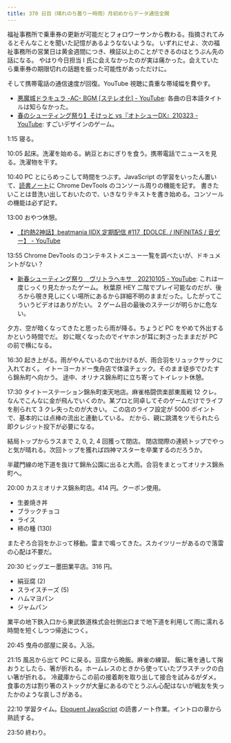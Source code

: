 ```yaml
---
title: 370 日目（晴れのち曇り一時雨）月初めからデータ通信全開
---
```


福祉事務所で乗車券の更新が可能だとフォロワーサンから教わる。指摘されてみるとそんなことを聞いた記憶があるようなないような。
いずれにせよ、次の福祉事務所の営業日は黄金週間につき、検証以上のことができるのはとうぶん先の話になる。
やはり今日担当 I 氏に会えなかったのが実は痛かった。会えていたら乗車券の期限切れの話題を振った可能性があっただけに。

そして携帯電話の通信速度が回復。YouTube 視聴に貴重な帯域幅を費やす。

* [悪魔城ドラキュラ -AC- BGM [ステレオ化] - YouTube](https://www.youtube.com/watch?v=ZhzJrYSyYGQ): 各曲の日本語タイトルは知らなかった。
* [春のシューティング祭り】そけっと vs『オトシューDX』210323 - YouTube](https://www.youtube.com/watch?v=LqRRCs_nZgo): すごいデザインのゲーム。

1:15 寝る。

10:05 起床。洗濯を始める。納豆とおにぎりを食う。携帯電話でニュースを見る。洗濯物を干す。

10:40 PC とにらめっこして時間をつぶす。JavaScript の学習をいったん置いて、[読書ノート][note]に Chrome DevTools のコンソール周りの機能を記す。
書きたいことは昔洗い出しておいたので、いきなりテキストを書き始める。コンソールの機能は必ず記す。

13:00 おやつ休憩。

* [【灼熱2神話】beatmania IIDX 定期配信 &#x23;117【DOLCE. / INFINITAS / 音ゲー】 - YouTube](https://www.youtube.com/watch?v=16LcE6HJF1M)

13:55 Chrome DevTools のコンテキストメニュー一覧を調べたいが、ドキュメントがない？

* [新春シューティング祭り　ヴリトラヘキサ　20210105 - YouTube](https://www.youtube.com/watch?v=RM9W-ZzDzWc): これは一度じっくり見たかったゲーム。
  秋葉原 HEY 二階でプレイ可能なのだが、後ろから覗き見しにくい場所にあるから詳細不明のままだった。したがってこういうビデオはありがたい。
  2 ゲーム目の最後のステージが明らかに危ない。

夕方、空が暗くなってきたと思ったら雨が降る。ちょうど PC をやめて外出するかという時間でだ。
妙に眠くなったのでイヤホンが耳に刺さったままだが PC の前で横になる。

16:30 起き上がる。雨がやんでいるので出かけるが、雨合羽をリュックサックに入れておく。
イトーヨーカドー曳舟店で体温チェック。そのまま徒歩でひたすら錦糸町へ向かう。
途中、オリナス錦糸町に立ち寄ってトイレット休憩。

17:30 タイトーステーション錦糸町楽天地店。麻雀格闘倶楽部東風戦 12 クレ。
なんでこんなに金が飛んでいくのか。某プロと同卓してそのゲームだけでライフを削られて 3 クレ失ったのが大きい。
この店のライフ設定が 5000 ポイントで、基本的には点棒の流出と連動している。
だから、親に跳満をツモられたら即クレジット投下が必要になる。

結局トップからラスまで 2, 0, 2, 4 回獲って閉店。
閉店間際の連続トップでやっと気が晴れる。次回トップを獲れば四神マスターを卒業するのだろうか。

半蔵門線の地下道を抜けて錦糸公園に出ると大雨。合羽をまとってオリナス錦糸町へ。

20:00 カスミオリナス錦糸町店。414 円。クーポン使用。

* 生姜焼き丼
* ブラックチョコ
* ライス
* 柿の種 (130)

またぞろ合羽をかぶって移動。雷まで鳴ってきた。スカイツリーがあるので落雷の心配は不要だ。

20:30 ビッグエー墨田業平店。316 円。

* 絹豆腐 (2)
* スライスチーズ (5)
* ハムマヨパン
* ジャムパン

業平の地下鉄入口から東武鉄道株式会社側出口まで地下道を利用して雨に濡れる時間を短くしつつ帰途につく。

20:45 曳舟の部屋に戻る。入浴。

21:15 風呂から出て PC に戻る。豆腐から晩飯。麻雀の練習。
飯に箸を通して掬おうとしたら、箸が折れる。ホームレスのときから使っていたプラスチックの白い箸が折れる。
冷蔵庫からこの前の接着剤を取り出して接合を試みるがダメ。
食事の方は割り箸のストックが大量にあるのでとうぶん心配はないが戦友を失ったかのような哀しさがある。

22:10 学習タイム。[Eloquent JavaScript][Haverbeke18] の読書ノート作業。イントロの章から熟読する。

23:50 終わり。

[Haverbeke18]: https://eloquentjavascript.net/
[note]: https://showa-yojyo.github.io/notebook/
